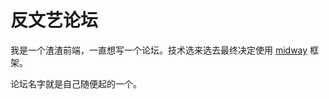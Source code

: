 # 反文艺论坛

我是一个渣渣前端，一直想写一个论坛。技术选来选去最终决定使用 [midway](https://midwayjs.org/midway/) 框架。

论坛名字就是自己随便起的一个。
